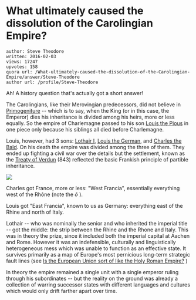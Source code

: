 # What ultimately caused the dissolution of the Carolingian Empire?

	author: Steve Theodore
	written: 2016-02-03
	views: 17247
	upvotes: 158
	quora url: /What-ultimately-caused-the-dissolution-of-the-Carolingian-Empire/answer/Steve-Theodore
	author url: /profile/Steve-Theodore


Ah! A history question that's actually got a short answer!

The Carolingians, like their Merovingian predecessors, did not believe in [Primogeniture](https://en.wikipedia.org/wiki/Primogeniture) -- which is to say, when the King (or in this case, the Emperor) dies his inheritance is divided among his heirs, more or less equally. So the empire of Charlemagne passed to his son [Louis the Pious](https://en.wikipedia.org/wiki/Louis_the_Pious) in one piece only because his siblings all died before Charlemagne. 

Louis, however, had 3 sons: [Lothair I](https://en.wikipedia.org/wiki/Lothair_I), [Louis the German](https://en.wikipedia.org/wiki/Louis_the_German), and [Charles the Bald](https://en.wikipedia.org/wiki/Charles_the_Bald). On his death the empire was divided among the three of them. They ended up fighting a civil war over the details but the settlement, known as the [Treaty of Verdun](https://en.wikipedia.org/wiki/Treaty_of_Verdun) (843) reflected the basic Frankish principle of partible inheritance.


![](https://qph.fs.quoracdn.net/main-qimg-9b8172603229e3ca9ce3b700d6a98c3c)

 

Charles got France, more or less: "West Francia", essentially everything west of the Rhône (note the _ô_ ). 

Louis got "East Francia", known to us as Germany: everything east of the Rhine and north of Italy. 

Lothair -- who was nominally the senior and who inherited the imperial title -- got the middle: the strip between the Rhine and the Rhone and Italy. This was in theory the prize, since it included both the imperial capital at Aachen and Rome. However it was an indefensible, culturally and linguistically heterogeneous mess which was unable to function as an effective state. It survives primarily as a map of Europe's most pernicious long-term strategic fault lines (see [Is the European Union sort of like the Holy Roman Empire?](https://www.quora.com/Is-the-European-Union-sort-of-like-the-Holy-Roman-Empire) ) 

 In theory the empire remained a single unit with a single emperor ruling through his subordinates -- but the reality on the ground was already a collection of warring successor states with different languages and cultures which would only drift farther apart over time.

